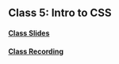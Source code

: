 ## Class 5: Intro to CSS

#### [Class Slides](https://docs.google.com/presentation/d/1odajQcAEGn5uKt3Me5Vqs3FsjWNl4DtD8zWI0kA-bKg/edit#slide=id.g2b72b4b8160_0_23)

#### [Class Recording](https://www.youtube.com/watch?v=0AB_W6vf0Zk&t=3184s&ab_channel=HoyaDevelopers)
